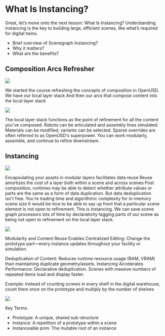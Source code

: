 # What Is Instancing?

Great, let’s move onto the next lesson: What Is Instancing?
Understanding instancing is the key to building large, efficient scenes, like what’s required for digital twins. 

* Brief overview of Scenegraph Instancing?
* Why it matters?
* What are the benefits?

## Composition Arcs Refresher

![](../../images/asset-modularity-instancing/slides/Slide23.jpg)

We started the course refreshing the concepts of composition in OpenUSD.
We have our local layer stack
And then our arcs that compose content into the local layer stack

![](../../images/asset-modularity-instancing/slides/Slide24.gif)

The local layer stack functions as the point of refinement for all the content you've composed.  Robots can be articulated and assembly lines simulated.  Materials can be modified, variants can be selected.
Sparse overrides are often referred to as OpenUSD's superpower.  You can work modularly, assemble, and continue to refine downstream.

## Instancing

![](../../images/asset-modularity-instancing/slides/Slide25.jpg)

Encapsulating your assets in modular layers facilitates data reuse
Reuse amortizes the cost of a layer both within a scene and across scenes
Post composition, runtimes may be able to detect whether attribute values or parts are the same as a form of data duplication.
But data deduplication isn't free. You're trading time and algorithmic complexity for in-memory scene size
It would be nice to be able to say up front that a particular scene element is not open to refinement.
This is instancing. We can save scene graph processors lots of time by declarativity tagging parts of our scene as being not open to refinement on the local layer stack.

![](../../images/asset-modularity-instancing/slides/Slide26.jpg)

Modularity and Content Reuse Enables Centralized Editing: Change the prototype part—every instance updates throughout your facility or simulation.

Deduplication of Content: Reduces runtime resource usage (RAM, VRAM) than maintaining duplicate geometry/assets.
Instancing Accelerates Performance: Declarative deduplication.  Scenes with massive numbers of repeated items load and display faster.

Example: Instead of counting screws in every shelf in the digital warehouse, count them once on the prototype and multiply by the number of shelves

![](../../images/asset-modularity-instancing/slides/Slide27.jpg)

Key Terms:
* Prototype: A unique, shared sub-structure
* Instance: A repetition of a prototype within a scene
* Instanceable prim: The mutable root of an instance
